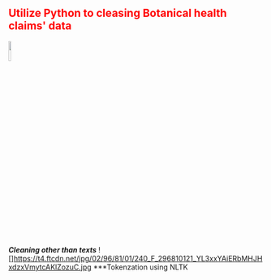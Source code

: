 <h2 style='color:red'> Utilize Python to cleasing Botanical health claims' data </h2> 
<img style = "vertical-align:middle; display:flex" src="https://user-images.githubusercontent.com/65596664/154809596-a7527236-4775-4832-bf69-7eba010c968a.png" width=10% height=10%>

***Cleaning other than texts***
![]https://t4.ftcdn.net/jpg/02/96/81/01/240_F_296810121_YL3xxYAiERbMHJHxdzxVmytcAKlZozuC.jpg
***Tokenzation using NLTK

 


